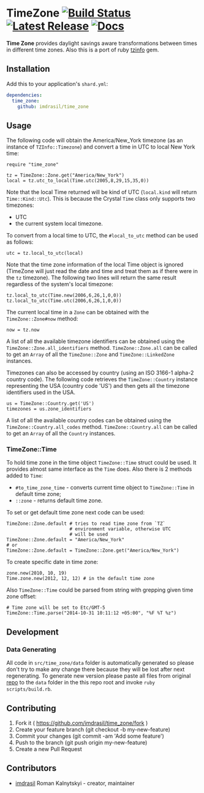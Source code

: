 # TimeZone [![Build Status](https://travis-ci.org/imdrasil/time_zone.svg)](https://travis-ci.org/imdrasil/time_zone) [![Latest Release](https://img.shields.io/github/release/imdrasil/time_zone.svg)](https://github.com/imdrasil/time_zone/releases) [![Docs](https://img.shields.io/badge/docs-available-brightgreen.svg)](https://imdrasil.github.io/time_zone/latest/)

**Time Zone** provides daylight savings aware transformations between times in different time zones. Also this is a port of ruby [tzinfo](https://github.com/tzinfo/tzinfo) gem.

## Installation

Add this to your application's `shard.yml`:

```yaml
dependencies:
  time_zone:
    github: imdrasil/time_zone
```

## Usage

The following code will obtain the America/New_York timezone (as an instance
of `TZInfo::Timezone`) and convert a time in UTC to local New York time:

```crystal
require "time_zone"

tz = TimeZone::Zone.get("America/New_York")
local = tz.utc_to_local(Time.utc(2005,8,29,15,35,0))
```

Note that the local Time returned will be kind of UTC (`local.kind` will
return `Time::Kind::Utc`). This is because the Crystal `Time` class only supports two timezones:
* UTC 
* the current system local timezone.

To convert from a local time to UTC, the `#local_to_utc` method can be used as
follows:

```crystal
utc = tz.local_to_utc(local)
```

Note that the time zone information of the local Time object is ignored (TimeZone
will just read the date and time and treat them as if there were in the `tz`
timezone). The following two lines will return the same result regardless of
the system's local timezone:

```crystal
tz.local_to_utc(Time.new(2006,6,26,1,0,0))
tz.local_to_utc(Time.utc(2006,6,26,1,0,0))
```

The current local time in a `Zone` can be obtained with the
`TimeZone::Zone#now` method:

```crystal
now = tz.now
```

A list of all the available timezone identifiers can be obtained using the
`TimeZone::Zone.all_identifiers` method. `TimeZone::Zone.all` can be called
to get an `Array` of all the `TimeZone::Zone` and `TimeZone::LinkedZone` instances.

Timezones can also be accessed by country (using an ISO 3166-1 alpha-2 country
code). The following code retrieves the `TimeZone::Country` instance representing
the USA (country code 'US') and then gets all the timezone identifiers used in
the USA.

```crystal
us = TimeZone::Country.get('US')
timezones = us.zone_identifiers
```

A list of all the available country codes can be obtained using the
`TimeZone::Country.all_codes` method. `TimeZone::Country.all` can be called to get
an `Array` of all the `Country` instances.

### TimeZone::Time

To hold time zone in the time object `TimeZone::Time` struct could be used. It provides almost same interface as the `Time` does. Also there is 2 methods added to `Time`:
- `#to_time_zone_time` - converts current time object to `TimeZone::Time` in default time zone;
- `::zone` - returns default time zone.

To set or get default time zone next code can be used:

```crystal
TimeZone::Zone.default # tries to read time zone from `TZ`
					   # environment variable, otherwise UTC 
					   # will be used
TimeZone::Zone.default = "America/New_York"
# or
TimeZone::Zone.default = TimeZone::Zone.get("America/New_York")
```

To create specific date in time zone:

```crystal
zone.new(2010, 10, 19)
Time.zone.new(2012, 12, 12) # in the default time zone
```

Also `TimeZone::Time` could be parsed from string with grepping given time zone offset:

```crystal
# Time zone will be set to Etc/GMT-5
TimeZone::Time.parse("2014-10-31 10:11:12 +05:00", "%F %T %z")
```

## Development

### Data Generating

All code in `src/time_zone/data` folder is automatically generated so please don't try to make any change there because they will be lost after next regenerating. To generate new version please paste all files from original [repo](https://github.com/eggert/tz) to the `data` folder in the this repo root and invoke `ruby scripts/build.rb`.

## Contributing

1. Fork it ( https://github.com/imdrasil/time_zone/fork )
2. Create your feature branch (git checkout -b my-new-feature)
3. Commit your changes (git commit -am 'Add some feature')
4. Push to the branch (git push origin my-new-feature)
5. Create a new Pull Request

## Contributors

- [imdrasil](https://github.com/[your-github-name]) Roman Kalnytskyi - creator, maintainer
